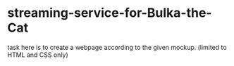 # streaming-service-for-Bulka-the-Cat
task here is to create a webpage according to the given mockup. (limited to HTML and CSS only)

